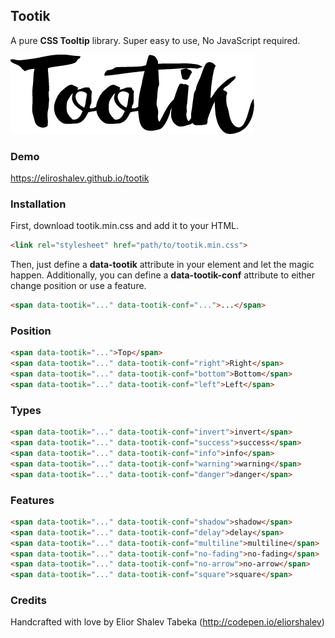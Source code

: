 ## Tootik

A pure **CSS Tooltip** library. Super easy to use, No JavaScript required.

![frame](/logo.png)

### Demo
https://eliroshalev.github.io/tootik

### Installation

First, download tootik.min.css and add it to your HTML.

```html
<link rel="stylesheet" href="path/to/tootik.min.css">
```
Then, just define a **data-tootik** attribute in your element and let the magic happen.
Additionally, you can define a **data-tootik-conf** attribute to either change position or use a feature.</p>

```html
<span data-tootik="..." data-tootik-conf="...">...</span>
```          
          
### Position

```html
<span data-tootik="...">Top</span>
<span data-tootik="..." data-tootik-conf="right">Right</span>
<span data-tootik="..." data-tootik-conf="bottom">Bottom</span>
<span data-tootik="..." data-tootik-conf="left">Left</span>
```

### Types

```html
<span data-tootik="..." data-tootik-conf="invert">invert</span>
<span data-tootik="..." data-tootik-conf="success">success</span>
<span data-tootik="..." data-tootik-conf="info">info</span>
<span data-tootik="..." data-tootik-conf="warning">warning</span>
<span data-tootik="..." data-tootik-conf="danger">danger</span>
```

### Features

```html
<span data-tootik="..." data-tootik-conf="shadow">shadow</span>
<span data-tootik="..." data-tootik-conf="delay">delay</span>
<span data-tootik="..." data-tootik-conf="multiline">multiline</span>
<span data-tootik="..." data-tootik-conf="no-fading">no-fading</span>
<span data-tootik="..." data-tootik-conf="no-arrow">no-arrow</span>
<span data-tootik="..." data-tootik-conf="square">square</span>
```

### Credits

Handcrafted with love by Elior Shalev Tabeka (http://codepen.io/eliorshalev)
